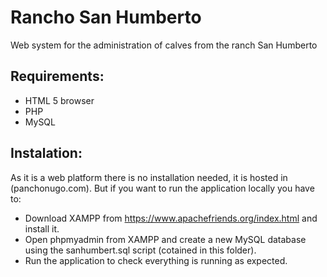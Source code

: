 # Rancho San Humberto

Web system for the administration of calves from the ranch San Humberto

## Requirements:

- HTML 5 browser
- PHP
- MySQL

## Instalation:

As it is a web platform there is no installation needed, it is hosted in (panchonugo.com). 
But if you want to run the application locally you have to:
- Download XAMPP from https://www.apachefriends.org/index.html and install it.
- Open phpmyadmin from XAMPP and create a new MySQL database using the sanhumbert.sql script (cotained in this folder).
- Run the application to check everything is running as expected.